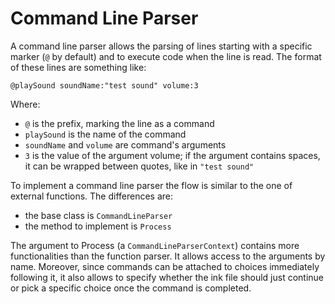 ﻿# Command Line Parser

A command line parser allows the parsing of lines starting with a specific marker (`@` by default) and to execute code when the line is read. The format of these lines are something like:

```
@playSound soundName:"test sound" volume:3
```

Where:

- `@` is the prefix, marking the line as a command
- `playSound` is the name of the command
- `soundName` and `volume` are command's arguments
- `3` is the value of the argument volume; if the argument contains spaces, it
  can be wrapped between quotes, like
  in `"test sound"`

To implement a command line parser the flow is similar to the one of external functions. The differences are:

- the base class is `CommandLineParser`
- the method to implement is `Process`

The argument to Process (a `CommandLineParserContext`) contains more functionalities than the function parser. It allows access to the arguments by name. Moreover, since commands can be attached to choices immediately following it, it also allows to specify whether the ink file should just continue or pick a specific choice once the command is completed.
